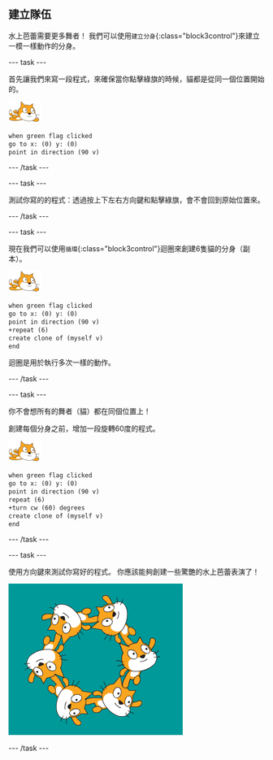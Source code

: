 ## 建立隊伍

水上芭蕾需要更多舞者！ 我們可以使用`建立分身`{:class="block3control"}來建立一模一樣動作的分身。

--- task ---

首先讓我們來寫一段程式，來確保當你點擊綠旗的時候，貓都是從同一個位置開始的。

![水上精靈貓](images/swimmer-sprite.png)

```blocks3
when green flag clicked
go to x: (0) y: (0)
point in direction (90 v)
```

--- /task ---

--- task ---

測試你寫的的程式：透過按上下左右方向鍵和點擊綠旗，會不會回到原始位置來。

--- /task ---

--- task ---

現在我們可以使用`循環`{:class="block3control"}迴圈來創建6隻貓的分身（副本）。

![水上精靈貓](images/swimmer-sprite.png)

```blocks3
when green flag clicked
go to x: (0) y: (0)
point in direction (90 v)
+repeat (6)
create clone of (myself v)
end
```

迴圈是用於執行多次一樣的動作。

--- /task ---

--- task ---

你不會想所有的舞者（貓）都在同個位置上！

創建每個分身之前，增加一段旋轉60度的程式。

![水上精靈貓](images/swimmer-sprite.png)

```blocks3
when green flag clicked
go to x: (0) y: (0)
point in direction (90 v)
repeat (6)
+turn cw (60) degrees
create clone of (myself v)
end
```

--- /task ---

--- task ---

 使用方向鍵來測試你寫好的程式。 你應該能夠創建一些驚艷的水上芭蕾表演了！

![6隻精靈貓都在不同的角度和位置](images/swim-test-clones.png)

--- /task ---

